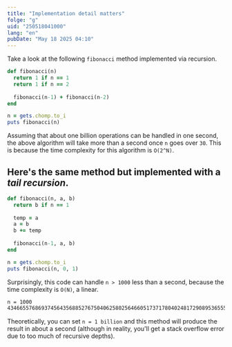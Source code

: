 ```yaml
---
title: "Implementation detail matters"
folge: "g"
uid: "250518041000"
lang: "en"
pubDate: "May 18 2025 04:10"
---
```


Take a look at the following `fibonacci` method implemented via recursion.

```rb
def fibonacci(n)
  return 1 if n == 1
  return 1 if n == 2
  
  fibonacci(n-1) + fibonacci(n-2)
end

n = gets.chomp.to_i
puts fibonacci(n)
```

Assuming that about one billion operations can be handled in one second, the above algorithm will take more than a second once `n` goes over `30`. This is because the time complexity for this algorithm is `O(2^N)`.

Here's the same method but implemented with a *tail recursion*.
-
```rb
def fibonacci(n, a, b)
  return b if n == 1
  
  temp = a
  a = b
  b += temp
  
  fibonacci(n-1, a, b)
end

n = gets.chomp.to_i
puts fibonacci(n, 0, 1)
```

Surprisingly, this code can handle `n > 1000` less than a second, because the time complexity is `O(N)`, a linear.
```sh
n = 1000
43466557686937456435688527675040625802564660517371780402481729089536555417949051890403879840079255169295922593080322634775209689623239873322471161642996440906533187938298969649928516003704476137795166849228875
```

Theoretically, you can set `n = 1 billion` and this method will produce the result in about a second (although in reality, you'll get a stack overflow error due to too much of recursive depths).